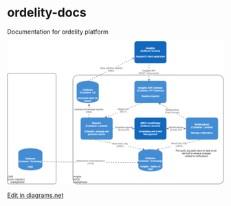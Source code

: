 # ordelity-docs
Documentation for ordelity platform

![Container Diagram](./Insights-Insights%20Container.png)


<p><a href="https://app.diagrams.net/?mode=github#HOrdelity%2Fordelity-docs%2Fmain%2FInsights-Insights%20Container.png" rel="nofollow">Edit in diagrams.net</a></p>
